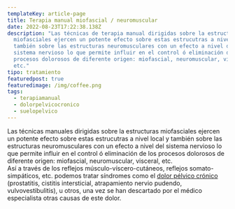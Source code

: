 ```yaml
---
templateKey: article-page
title: Terapia manual miofascial / neuromuscular
date: 2022-08-23T17:22:38.138Z
description: "Las técnicas de terapia manual dirigidas sobre la estructuras
  miofasciales ejercen un potente efecto sobre estas estrucutras a nivel local y
  también sobre las estructuras neuromusculares con un efecto a nivel del
  sistema nervioso lo que permite influir en el control ó eliminación de los
  procesos dolorosos de diferente origen: miofascial, neuromuscular, visceral,
  etc."
tipo: tratamiento
featuredpost: true
featuredimage: /img/coffee.png
tags:
  - terapiamanual
  - dolorpelvicocronico
  - suelopelvico
---
```

<p>Las técnicas manuales dirigidas sobre la estructuras miofasciales ejercen un potente efecto sobre estas estrucutras a nivel local y también sobre las estructuras neuromusculares con un efecto a nivel del sistema nervioso lo que permite influir en el control&nbsp;ó eliminación de los procesos dolorosos de diferente origen: miofascial, neuromuscular, visceral, etc.<br />
Así a través de los reflejos músculo-víscero-cutáneos, reflejos somato-simpáticos, etc. podemos tratar síndromes como el <a href="http://www.fisioterapiasuelopelvico.com/profesionales/sindrome-dolor-pelvico-cronico-atrapamiento-nervio-pudendo-cistitis-intersticial-etc">dolor pélvico crónico</a> (prostatitis, cistitis intersticial, atrapamiento nervio pudendo, vulvovestibulitis), u otros,&nbsp;una vez se han descartado por el médico especialista otras causas de este dolor.</p>